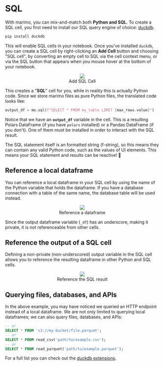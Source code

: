 # SQL

With marimo, you can mix-and-match both **Python and SQL**. To create a SQL cell, you first need to install our SQL query engine of choice: [duckdb](https://duckdb.org/).

```bash
pip install duckdb
```

This will enable SQL cells in your notebook. Once you've installed `duckdb`, you can create a SQL cell by right-clicking an **Add Cell** button and choosing "SQL cell", by converting an empty cell to SQL via the cell context menu, or via the SQL button that appears when you mouse hover at the bottom of your notebook.

<div align="center">
  <figure>
    <img src="/_static/docs-sql-cell.png"/>
    <figcaption>Add SQL Cell</figcaption>
  </figure>
</div>

This creates a "**SQL**" cell for you, while in reality this is actually Python code. Since we store marimo files as pure Python files, the translated code looks like:

```python
output_df = mo.sql(f"SELECT * FROM my_table LIMIT {max_rows.value}")
```

Notice that we have an **`output_df`** variable in the cell. This is a resulting Polars DataFrame (if you have `polars` installed) or a Pandas DataFrame (if you don't). One of them must be installed in order to interact with the SQL result.

The SQL statement itself is an formatted string (f-string), so this means they can contain any valid Python code, such as the values of UI elements. This means your SQL statement and results can be reactive! 🚀

## Reference a local dataframe

You can reference a local dataframe in your SQL cell by using the name of the Python variable that holds the dataframe. If you have a database connection with a table of the same name, the database table will be used instead.

<div align="center">
  <figure>
    <img src="/_static/docs-sql-df.png"/>
    <figcaption>Reference a dataframe</figcaption>
  </figure>
</div>

Since the output dataframe variable (`_df`) has an underscore, making it private, it is not referenceable from other cells.

## Reference the output of a SQL cell

Defining a non-private (non-underscored) output variable in the SQL cell allows you to reference the resulting dataframe in other Python and SQL cells.

<div align="center">
  <figure>
    <img src="/_static/docs-sql-http.png"/>
    <figcaption>Reference the SQL result</figcaption>
  </figure>
</div>

## Querying files, databases, and APIs

In the above example, you may have noticed we queried an HTTP endpoint instead of a local dataframe. We are not only limited to querying local dataframes; we can also query files, databases, and APIs:

```sql
-- or
SELECT * FROM 's3://my-bucket/file.parquet';
-- or
SELECT * FROM read_csv('path/to/example.csv');
-- or
SELECT * FROM read_parquet('path/to/example.parquet');
```

For a full list you can check out the [duckdb extensions](https://duckdb.org/docs/extensions/overview).
